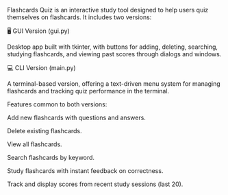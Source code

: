 Flashcards Quiz is an interactive study tool designed to help users quiz themselves on flashcards. It includes two versions:


🖥️ GUI Version (gui.py) 

Desktop app built with tkinter, with buttons for adding, deleting, searching, studying flashcards, and viewing past scores through dialogs and windows.


💻 CLI Version (main.py) 

A terminal-based version, offering a text-driven menu system for managing flashcards and tracking quiz performance in the terminal.


Features common to both versions:

Add new flashcards with questions and answers.

Delete existing flashcards.

View all flashcards.

Search flashcards by keyword.

Study flashcards with instant feedback on correctness.

Track and display scores from recent study sessions (last 20).
